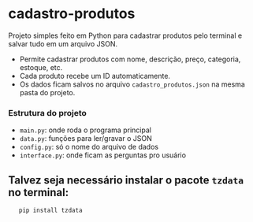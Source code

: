 # cadastro-produtos

Projeto simples feito em Python para cadastrar produtos pelo terminal e salvar tudo em um arquivo JSON.

- Permite cadastrar produtos com nome, descrição, preço, categoria, estoque, etc.
- Cada produto recebe um ID automaticamente.
- Os dados ficam salvos no arquivo `cadastro_produtos.json` na mesma pasta do projeto.

### Estrutura do projeto

- `main.py`: onde roda o programa principal
- `data.py`: funções para ler/gravar o JSON
- `config.py`: só o nome do arquivo de dados
- `interface.py`: onde ficam as perguntas pro usuário


## Talvez seja necessário instalar o pacote `tzdata` no terminal:
```
   pip install tzdata
```
